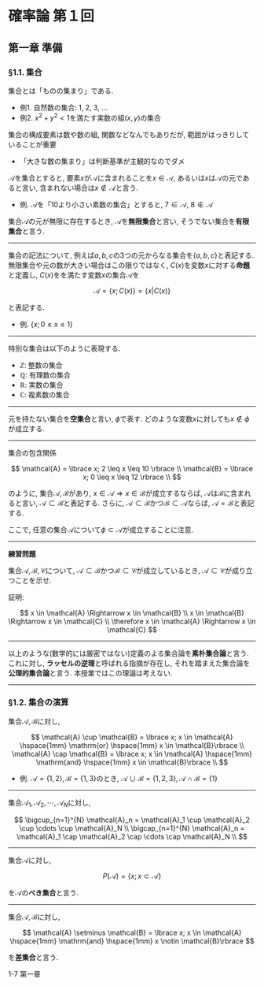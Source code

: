# 確率論 第１回

## 第一章 準備

### §1.1. 集合

集合とは「ものの集まり」である.

- 例1. 自然数の集合: 1, 2, 3, ...
- 例2. $x^2+y^2<1$を満たす実数の組$(x,y)$の集合

集合の構成要素は数や数の組, 関数などなんでもありだが, 範囲がはっきりしていることが重要

- 「大きな数の集まり」は判断基準が主観的なのでダメ

$\mathcal{A}$を集合とすると, 要素$x$が$\mathcal{A}$に含まれることを$x \in \mathcal{A}$, あるいは$x$は$\mathcal{A}$の元であると言い, 含まれない場合は$x \notin \mathcal{A}$と言う.

- 例. $\mathcal{A}$を「10より小さい素数の集合」とすると, $7 \in \mathcal{A}$, $8 \notin \mathcal{A}$

集合$\mathcal{A}$の元が無限に存在するとき, $\mathcal{A}$を**無限集合**と言い, そうでない集合を**有限集合**と言う.

---

集合の記法について, 例えば$a, b, c$の3つの元からなる集合を$\lbrace a, b, c\rbrace$と表記する. 無限集合や元の数が大きい場合はこの限りではなく, $C(x)$を変数$x$に対する**命題**と定義し, $C(x)$をを満たす変数$x$の集合$\mathcal{A}$を

$$
\mathcal{A} = \lbrace x ; C(x)\rbrace = \lbrace x | C(x)\rbrace
$$

と表記する.

- 例. $\lbrace x; 0 \leq x \leq 1\rbrace$

---

特別な集合は以下のように表現する.
- $\mathbb{Z}$: 整数の集合
- $\mathbb{Q}$: 有理数の集合
- $\mathbb{R}$: 実数の集合
- $\mathbb{C}$: 複素数の集合

---

元を持たない集合を**空集合**と言い, $\phi$で表す. どのような変数$x$に対しても$x \notin \phi$が成立する.

---

集合の包含関係

$$
\mathcal{A} = \lbrace x; 2 \leq x \leq 10 \rbrace \\
\mathcal{B} = \lbrace x; 0 \leq x \leq 12 \rbrace \\
$$

のように, 集合$\mathcal{A}, \mathcal{B}$があり, $x \in \mathcal{A} \Rightarrow x \in \mathcal{B}$が成立するならば, $\mathcal{A}$は$\mathcal{B}$に含まれると言い, $\mathcal{A} \subset \mathcal{B}$と表記する. さらに, $\mathcal{A} \subset \mathcal{B}$かつ$\mathcal{B} \subset \mathcal{A}$ならば, $\mathcal{A} = \mathcal{B}$と表記する.

ここで, 任意の集合$\mathcal{A}$について$\phi \subset \mathcal{A}$が成立することに注意.

---

**練習問題**

集合$\mathcal{A}, \mathcal{B}, \mathcal{C}$について, $\mathcal{A} \subset \mathcal{B}$かつ$\mathcal{B} \subset \mathcal{C}$が成立しているとき, $\mathcal{A} \subset \mathcal{C}$が成り立つことを示せ.

証明:

$$
x \in \mathcal{A} \Rightarrow x \in \mathcal{B} \\
x \in \mathcal{B} \Rightarrow x \in \mathcal{C} \\
\therefore x \in \mathcal{A} \Rightarrow x \in \mathcal{C}
$$

---

以上のような(数学的には厳密ではない)定義のよる集合論を**素朴集合論**と言う. これに対し, **ラッセルの逆理**と呼ばれる指摘が存在し, それを踏まえた集合論を**公理的集合論**と言う. 本授業ではこの理論は考えない.

---

### §1.2. 集合の演算

集合$\mathcal{A}, \mathcal{B}$に対し, 

$$
\mathcal{A} \cup \mathcal{B} = \lbrace x; x \in \mathcal{A} \hspace{1mm} \mathrm{or} \hspace{1mm} x \in \mathcal{B}\rbrace \\
\mathcal{A} \cap \mathcal{B} = \lbrace x; x \in \mathcal{A} \hspace{1mm} \mathrm{and} \hspace{1mm} x \in \mathcal{B}\rbrace \\
$$

- 例. $\mathcal{A}=\lbrace 1, 2\rbrace, \mathcal{B}=\lbrace 1, 3\rbrace$のとき, $\mathcal{A} \cup \mathcal{B} =\lbrace 1, 2, 3\rbrace,\mathcal{A} \cap \mathcal{B} =\lbrace 1\rbrace$

---

集合$\mathcal{A}_1, \mathcal{A}_2, \cdots, \mathcal{A}_N$に対し, 

$$
\bigcup_{n=1}^{N} \mathcal{A}_n = \mathcal{A}_1 \cup \mathcal{A}_2 \cup \cdots \cup \mathcal{A}_N \\
\bigcap_{n=1}^{N} \mathcal{A}_n = \mathcal{A}_1 \cap \mathcal{A}_2 \cap \cdots \cap \mathcal{A}_N \\
$$

---

集合$\mathcal{A}$に対し,

$$
P(\mathcal{A}) = \lbrace x; x \subset \mathcal{A}\rbrace
$$

を$\mathcal{A}$の**べき集合**と言う.

---

集合$\mathcal{A}, \mathcal{B}$に対し, 

$$
\mathcal{A} \setminus \mathcal{B} = \lbrace x; x \in \mathcal{A} \hspace{1mm} \mathrm{and} \hspace{1mm} x \notin \mathcal{B}\rbrace
$$

を**差集合**と言う.

1-7 第一章